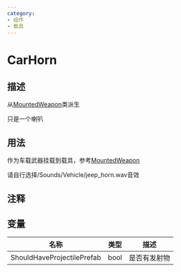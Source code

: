 ```yaml
---
category: 
- 组件
- 载具
---
```

# CarHorn

## 描述

从[MountedWeapon](./MountedWeapon.md)类派生

只是一个喇叭

## 用法
作为车载武器挂载到载具，参考[MountedWeapon](./MountedWeapon.md)

请自行选择/Sounds/Vehicle/jeep_horn.wav音效
## 注释

## 变量
| 名称 | 类型 | 描述 |
| ----------- | ----------- | ----------- |
| ShouldHaveProjectilePrefab | bool | 是否有发射物 |
